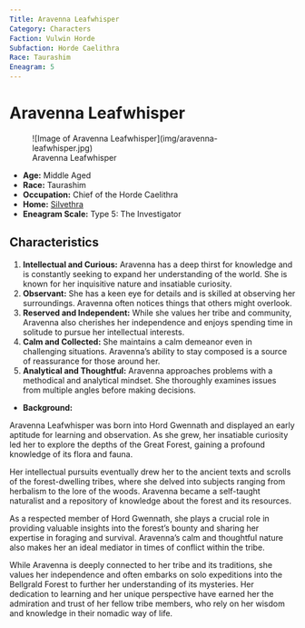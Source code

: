 ```yaml
---
Title: Aravenna Leafwhisper
Category: Characters
Faction: Vulwin Horde
Subfaction: Horde Caelithra
Race: Taurashim
Eneagram: 5
---
```


# Aravenna Leafwhisper

<div class="wrap-right-img">
<figure class="pic-banner">
![Image of Aravenna Leafwhisper](img/aravenna-leafwhisper.jpg)
<figcaption>Aravenna Leafwhisper</figcaption>
</figure>
</div>


-   **Age:** Middle Aged
-   **Race:** Taurashim
-   **Occupation:** Chief of the Horde Caelithra
-   **Home:** [Silvethra](../Places/Silvethra.md)
-   **Eneagram Scale:** Type 5: The Investigator


## Characteristics

1.  **Intellectual and Curious:** Aravenna has a deep thirst for knowledge and is constantly seeking to expand her understanding of the world. She is known for her inquisitive nature and insatiable curiosity.
2.  **Observant:** She has a keen eye for details and is skilled at observing her surroundings. Aravenna often notices things that others might overlook.
3.  **Reserved and Independent:** While she values her tribe and community, Aravenna also cherishes her independence and enjoys spending time in solitude to pursue her intellectual interests.
4.  **Calm and Collected:** She maintains a calm demeanor even in challenging situations. Aravenna&rsquo;s ability to stay composed is a source of reassurance for those around her.
5.  **Analytical and Thoughtful:** Aravenna approaches problems with a methodical and analytical mindset. She thoroughly examines issues from multiple angles before making decisions.

-   **Background:** 

Aravenna Leafwhisper was born into Hord Gwennath and displayed an early aptitude for learning and observation. As she grew, her insatiable curiosity led her to explore the depths of the Great Forest, gaining a profound knowledge of its flora and fauna.

Her intellectual pursuits eventually drew her to the ancient texts and scrolls of the forest-dwelling tribes, where she delved into subjects ranging from herbalism to the lore of the woods. Aravenna became a self-taught naturalist and a repository of knowledge about the forest and its resources.

As a respected member of Hord Gwennath, she plays a crucial role in providing valuable insights into the forest&rsquo;s bounty and sharing her expertise in foraging and survival. Aravenna&rsquo;s calm and thoughtful nature also makes her an ideal mediator in times of conflict within the tribe.

While Aravenna is deeply connected to her tribe and its traditions, she values her independence and often embarks on solo expeditions into the Bellgrald Forest to further her understanding of its mysteries. Her dedication to learning and her unique perspective have earned her the admiration and trust of her fellow tribe members, who rely on her wisdom and knowledge in their nomadic way of life.

<br style="clear:both;" />
